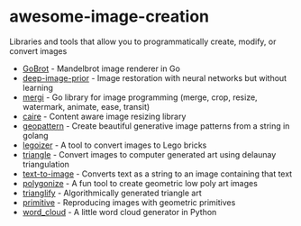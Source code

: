 # awesome-image-creation
Libraries and tools that allow you to programmatically create, modify, or convert images

- [GoBrot](https://github.com/esimov/gobrot) - Mandelbrot image renderer in Go
- [deep-image-prior](https://github.com/DmitryUlyanov/deep-image-prior) - Image restoration with neural networks but without learning
- [mergi](https://github.com/noelyahan/mergi) - Go library for image programming (merge, crop, resize, watermark, animate, ease, transit)
- [caire](https://github.com/esimov/caire) - Content aware image resizing library
- [geopattern](https://github.com/pravj/geopattern) - Create beautiful generative image patterns from a string in golang
- [legoizer](https://github.com/esimov/legoizer) - A tool to convert images to Lego bricks
- [triangle](https://github.com/esimov/triangle) - Convert images to computer generated art using delaunay triangulation
- [text-to-image](https://github.com/bostrom/text-to-image) - Converts text as a string to an image containing that text
- [polygonize](https://github.com/evansque/polygonize) - A fun tool to create geometric low poly art images
- [trianglify](https://github.com/qrohlf/trianglify) - Algorithmically generated triangle art
- [primitive](https://github.com/fogleman/primitive) - Reproducing images with geometric primitives
- [word_cloud](https://github.com/amueller/word_cloud) - A little word cloud generator in Python
